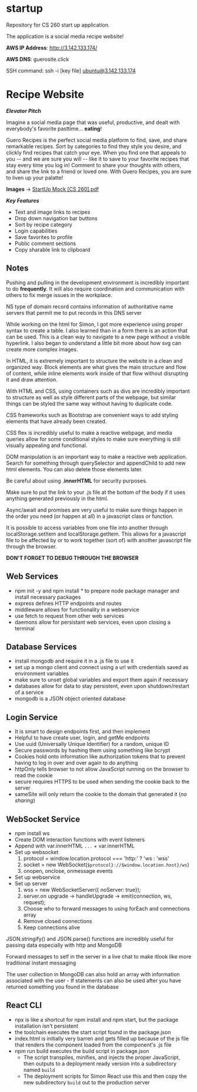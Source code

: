 # startup
Repository for CS 260 start up application.

The application is a social media recipe website!

**AWS IP Address**: http://3.142.133.174/

**AWS DNS**: guerosite.click

SSH command: ssh -i [key file] ubuntu@3.142.133.174

# Recipe Website

***Elevator Pitch***

Imagine a social media page that was useful, productive, and dealt with everybody's favorite pasttime... **eating**!

Guero Recipes is the perfect social media platform to find, save, and share remarkable recipes. Sort by categories to find they style you desire, and clickly find recipes that catch your eye. When you find one that appeals to you -- and we are sure you will -- like it to save to your favorite recipes that stay every time you log in! Comment to share your thoughts with others, and share the link to a friend or loved one. With Guero Recipes, you are sure to liven up your palatte!

**Images** -> [StartUp Mock [CS 260].pdf](https://github.com/mkm02/startup/files/10524303/StartUp.Mock.CS.260.pdf)

***Key Features***

- Text and image links to recipes
- Drop down navigation bar buttons
- Sort by recipe category
- Login capabilities
- Save favorites to profile
- Public comment sections
- Copy sharable link to clipboard

## Notes

Pushing and pulling in the development environment is incredibly important to do **frequently**. It will also require coordination and communication with others to fix merge issues in the workplace.

NS type of domain record contains information of authoritative name servers that permit me to put records in this DNS server 

While working on the html for Simon, I got more experience using proper syntax to create a table. I also learned than in a form there is an action that can be used. This is a clean way to navigate to a new page without a visible hyperlink. I also began to understand a little bit more about how svg can create more complex images.

In HTML, it is extremely important to structure the website in a clean and organized way. Block elements are what gives the main structure and flow of content, while inline elements work inside of that flow without disrupting it and draw attention.

With HTML and CSS, using containers such as divs are incredibly important to structure as well as style different parts of the webpage, but similar things can be styled the same way without having to duplicate code.

CSS frameworks such as Bootstrap are convenient ways to add styling elements that have already been created.

CSS flex is incredibly useful to make a reactive webpage, and media queries allow for some conditional styles to make sure everything is still visually appealing and functional.

DOM manipulation is an important way to make a reactive web application. Search for something through querySelector and appendChild to add new html elements. You can also delete those elements later.

Be careful about using **.innerHTML** for security purposes.

Make sure to put the link to your .js file at the bottom of the body if it uses anything generated previously in the html.

Async/await and promises are very useful to make sure things happen in the order you need (or happen at all) in a javascript class or function.

It is possible to access variables from one file into another through localStorage.setItem and localStorage.getItem. This allows for a javascript file to be affected by or to work together (sort of) with another javascript file through the browser.

**DON'T FORGET TO DEBUG THROUGH THE BROWSER**

## Web Services

- npm init -y and npm install * to prepare node package manager and install necessary packages
- express defines HTTP endpoints and routes
- middleware allows for functionality in a webservice
- use fetch to request from other web services
- daemons allow for persistant web services, even upon closing a terminal

## Database Services

- install mongodb and require it in a .js file to use it
- set up a mongo client and connect using a url with credentials saved as environment variables
- make sure to unset global variables and export them again if necessary
- databases allow for data to stay persistent, even upon shutdown/restart of a service
- mongodb is a JSON object oriented database

## Login Service

- It is smart to design endpoints first, and then implement
- Helpful to have create user, login, and getMe endpoints
- Use uuid (Universally Unique Identifier) for a random, unique ID
- Secure passwords by hashing them using something like bcrypt
- Cookies hold onto information like authorization tokens that to prevent having to log in over and over again to do anything
- httpOnly tells browser to not allow JavaScript running on the browser to read the cookie
- secure requires HTTPS to be used when sending the cookie back to the server
- sameSite will only return the cookie to the domain that generated it (*no sharing*)

## WebSocket Service

- npm install ws
- Create DOM interaction functions with event listeners
- Append with var.innerHTML `...` + var.innerHTML
- Set up websocket
    1. protocol = window.location.protocol === 'http:' ? 'ws : 'wss'
    2. socket = new WebSocket(`$protocol}://$window.location.host}/ws`)
    3. onopen, onclose, onmessage events
- Set up webservice
- Set up server
    1. wss = new WebSocketServer({ noServer: true});
    2. server.on upgrade -> handleUpgrade -> emit(connection, ws, request);
    3. Choose who to forward messages to using forEach and connections array
    4. Remove closed connections
    5. Keep connections alive

JSON.stringify() and JSON.parse() functions are incredibly useful for passing data especially with http and MongoDB

Forward messages to self in the server in a live chat to make itlook like more traditional instant messaging

The user collection in MongoDB can also hold an array with information associated with the user
    - If statements can also be used after you have returned something you found in the database 
    
## React CLI

- npx is like a shortcut for npm install and npm start, but the package installation isn't persistent
- the toolchain executes the start script found in the package.json
- index.html is initially very barren and gets filled up because of the js file that renders the component loaded from the component's .js file
- npm run build executes the build script in package.json
  - The script transpiles, minifies, and injects the proper JavaScript, then outputs to a deployment ready version into a subdirectory named `build`
  - The deployment scripts for Simon React use this and then copy the new subdirectory `build` out to the production server
